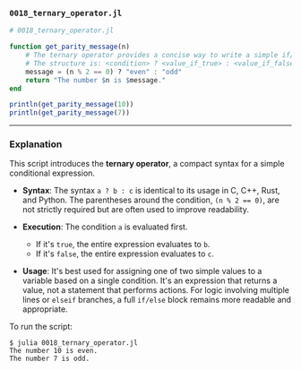 ### `0018_ternary_operator.jl`

```julia
# 0018_ternary_operator.jl

function get_parity_message(n)
    # The ternary operator provides a concise way to write a simple if/else.
    # The structure is: <condition> ? <value_if_true> : <value_if_false>
    message = (n % 2 == 0) ? "even" : "odd"
    return "The number $n is $message."
end

println(get_parity_message(10))
println(get_parity_message(7))
```

-----

### Explanation

This script introduces the **ternary operator**, a compact syntax for a simple conditional expression.

  * **Syntax**: The syntax `a ? b : c` is identical to its usage in C, C++, Rust, and Python. The parentheses around the condition, `(n % 2 == 0)`, are not strictly required but are often used to improve readability.

  * **Execution**: The condition `a` is evaluated first.

      * If it's `true`, the entire expression evaluates to `b`.
      * If it's `false`, the entire expression evaluates to `c`.

  * **Usage**: It's best used for assigning one of two simple values to a variable based on a single condition. It's an expression that returns a value, not a statement that performs actions. For logic involving multiple lines or `elseif` branches, a full `if/else` block remains more readable and appropriate.

To run the script:

```shell
$ julia 0018_ternary_operator.jl
The number 10 is even.
The number 7 is odd.
```